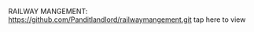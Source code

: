 RAILWAY MANGEMENT:
https://github.com/Panditlandlord/railwaymangement.git 
          tap here to view
